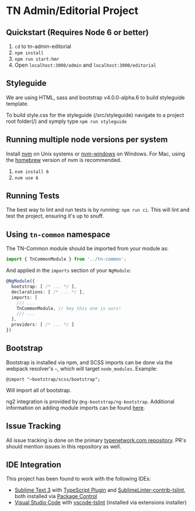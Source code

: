 # TN Admin/Editorial Project

## Quickstart (Requires Node 6 or better)

1. `cd` to tn-admin-editorial
1. `npm install`
1. `npm run start:hmr`
1. Open `localhost:3000/admin` and `localhost:3000/editorial`

## Styleguide

We are using HTML, sass and bootstrap v4.0.0-alpha.6 to build styleguide template.

To build style.css for the styleguide (/src/styleguide) navigate to a project root folder(/) and symply type `npm run styleguide` 

## Running multiple node versions per system 

Install [nvm](https://github.com/creationix/nvm) on Unix systems or [nvm-windows](https://github.com/coreybutler/nvm-windows) on Windows. For Mac, using the [homebrew](http://brew.sh/) version of nvm is recommended.

1. `nvm install 6`
1. `nvm use 6`

## Running Tests

The best way to lint and run tests is by running: `npm run ci`. This will lint and test the project, ensuring it's up to snuff.

## Using `tn-common` namespace

The TN-Common module should be imported from your module as:

```TypeScript
import { TnCommonModule } from '../tn-common';
```

And applied in the `imports` section of your `NgModule`:

```typescript
@NgModule({
  bootstrap: [ /* ... */ ],
  declarations: [ /* ... */ ],
  imports: [
    /// ... 
    TnCommonModule, // hey this one is ours!
    /// ... 
  ],
  providers: [ /* ... */ ]
})
```

## Bootstrap

Bootstrap is installed via npm, and SCSS imports can be done via the webpack resolver's `~`, which will target `node_modules`. Example:

`@import "~bootstrap/scss/bootstrap";`

Will import all of bootstrap. 

ng2 integration is provided by `@ng-bootstrap/ng-bootstrap`. Additional information on adding module imports can be found [here](https://ng-bootstrap.github.io/#/getting-started).

## Issue Tracking

All issue tracking is done on the primary [typenetwork.com repository](https://github.com/TypeNetwork/typenetwork.com). PR's should mention issues in this repository as well.

## IDE Integration

This project has been found to work with the following IDEs:

- [Sublime Text 3](https://www.sublimetext.com/3) with [TypeScript Plugin](https://github.com/Microsoft/TypeScript-Sublime-Plugin) and [SublimeLinter-contrib-tslint](https://github.com/lavrton/SublimeLinter-contrib-tslint), both installed via [Package Control](https://packagecontrol.io/installation)
- [Visual Studio Code](https://code.visualstudio.com) with [vscode-tslint](https://github.com/Microsoft/vscode-tslint) (installed via extensions installer)
